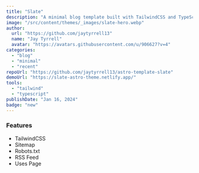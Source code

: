 ```yaml
---
title: "Slate"
description: "A minimal blog template built with TailwindCSS and TypeScript."
image: "/src/content/themes/_images/slate-hero.webp"
author:
  url: "https://github.com/jaytyrrell13"
  name: "Jay Tyrrell"
  avatar: "https://avatars.githubusercontent.com/u/906627?v=4"
categories:
  - "blog"
  - "minimal"
  - "recent"
repoUrl: "https://github.com/jaytyrrell13/astro-template-slate"
demoUrl: "https://slate-astro-theme.netlify.app/"
tools:
  - "tailwind"
  - "typescript"
publishDate: "Jan 16, 2024"
badge: "new"
---
```


<h3>Features</h3>
<ul>
  <li>TailwindCSS</li>
  <li>Sitemap</li>
  <li>Robots.txt</li>
  <li>RSS Feed</li>
  <li>Uses Page</li>
</ul>
